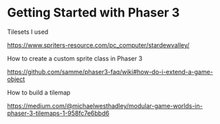 # Getting Started with Phaser 3







Tilesets I used

https://www.spriters-resource.com/pc_computer/stardewvalley/

How to create a custom sprite class in Phaser 3

https://github.com/samme/phaser3-faq/wiki#how-do-i-extend-a-game-object

How to build a tilemap

https://medium.com/@michaelwesthadley/modular-game-worlds-in-phaser-3-tilemaps-1-958fc7e6bbd6